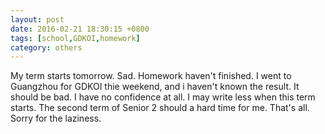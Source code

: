 ```yaml
---
layout: post
date: 2016-02-21 18:30:15 +0800
tags: [school,GDKOI,homework]
category: others
---
```


My term starts tomorrow. Sad. Homework haven't finished. I went to Guangzhou for GDKOI thie weekend, and i haven't known the result. It should be bad. I have no confidence at all. I may write less when this term starts. The second term of Senior 2 should a hard time for me. That's all. Sorry for the laziness.